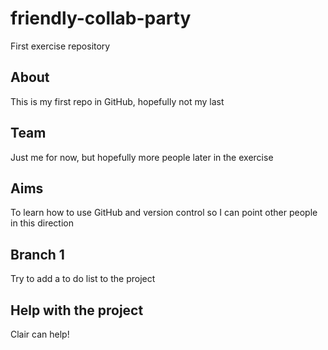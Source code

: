 # friendly-collab-party
First exercise repository

## About
This is my first repo in GitHub, hopefully not my last

## Team
Just me for now, but hopefully more people later in the exercise

## Aims
To learn how to use GitHub and version control so I can point other people in this direction

## Branch 1
Try to add a to do list to the project

## Help with the project
Clair can help!
